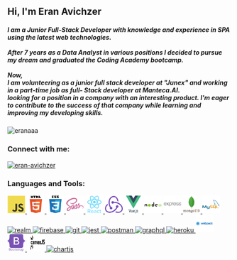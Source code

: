 <h2 align="left">Hi, I'm Eran Avichzer</h2>
<h5 align="left">I am a Junior Full-Stack Developer with knowledge and experience in SPA using the latest web
   technologies.
   <br /> <br />
   After 7 years as a Data Analyst in various positions I decided to pursue my dream and graduated the Coding Academy
   bootcamp.
   <br /> <br />
   Now,
   <br />
   I am volunteering as a junior full stack developer at "Junex" and working in a part-time job as full- Stack developer
   at Manteca.AI.
   <br />
   looking for a position in a company with an interesting product.
   I'm eager to contribute to the success of that company while learning and improving my developing skills.
</h5>
<p align="left"> <img src="https://komarev.com/ghpvc/?username=eranaaa&label=Profile%20views&color=0e75b6&style=flat"
      alt="eranaaa" /> </p>
<h3 align="left">Connect with me:</h3>
<p align="left">
   <a href="https://linkedin.com/in/eran-avichzer" target="_blank"><img align="center"
         src="https://raw.githubusercontent.com/rahuldkjain/github-profile-readme-generator/master/src/images/icons/Social/linked-in-alt.svg"
         alt="eran-avichzer" height="30" width="40" /></a>
</p>
<h3 align="left">Languages and Tools:</h3>
<p align="left">
   <a href="https://developer.mozilla.org/en-US/docs/Web/JavaScript" target="_blank" rel="noreferrer"> <img
         src="https://raw.githubusercontent.com/devicons/devicon/master/icons/javascript/javascript-original.svg"
         alt="javascript" width="40" height="40" />
   </a>
   <a href="https://www.w3.org/html/" target="_blank" rel="noreferrer">
      <img src="https://raw.githubusercontent.com/devicons/devicon/master/icons/html5/html5-original-wordmark.svg"
         alt="html5" width="40" height="40" />
   </a>
   <a href="https://www.w3schools.com/css/" target="_blank" rel="noreferrer"> <img
         src="https://raw.githubusercontent.com/devicons/devicon/master/icons/css3/css3-original-wordmark.svg"
         alt="css3" width="40" height="40" />
   </a>
   <a href="https://sass-lang.com" target="_blank" rel="noreferrer"> <img
         src="https://raw.githubusercontent.com/devicons/devicon/master/icons/sass/sass-original.svg" alt="sass"
         width="40" height="40" />
   </a>
   <a href="https://reactjs.org/" target="_blank" rel="noreferrer"> <img
         src="https://raw.githubusercontent.com/devicons/devicon/master/icons/react/react-original-wordmark.svg"
         alt="react" width="40" height="40" />
   </a>
   <a href="https://redux.js.org" target="_blank" rel="noreferrer">
      <img src="https://raw.githubusercontent.com/devicons/devicon/master/icons/redux/redux-original.svg" alt="redux"
         width="40" height="40" />
   </a>
   <a href="https://vuejs.org/" target="_blank" rel="noreferrer"> <img
         src="https://raw.githubusercontent.com/devicons/devicon/master/icons/vuejs/vuejs-original-wordmark.svg"
         alt="vuejs" width="40" height="40" />
   </a>
   <a href="https://nodejs.org" target="_blank" rel="noreferrer">
      <img src="https://raw.githubusercontent.com/devicons/devicon/master/icons/nodejs/nodejs-original-wordmark.svg"
         alt="nodejs" width="40" height="40" />
   </a>
   <a href="https://expressjs.com" target="_blank" rel="noreferrer"> <img
         src="https://raw.githubusercontent.com/devicons/devicon/master/icons/express/express-original-wordmark.svg"
         alt="express" width="40" height="40" />
   </a>
   <a href="https://www.mongodb.com/" target="_blank" rel="noreferrer"> <img
         src="https://raw.githubusercontent.com/devicons/devicon/master/icons/mongodb/mongodb-original-wordmark.svg"
         alt="mongodb" width="40" height="40" />
   </a>
   <a href="https://www.mysql.com/" target="_blank" rel="noreferrer"> <img
         src="https://raw.githubusercontent.com/devicons/devicon/master/icons/mysql/mysql-original-wordmark.svg"
         alt="mysql" width="40" height="40" />
   </a>
   <a href="https://realm.io/" target="_blank" rel="noreferrer">
      <img
         src="https://raw.githubusercontent.com/bestofjs/bestofjs-webui/8665e8c267a0215f3159df28b33c365198101df5/public/logos/realm.svg"
         alt="realm" width="40" height="40" />
   </a>
   <a href="https://firebase.google.com/" target="_blank" rel="noreferrer"> <img
         src="https://www.vectorlogo.zone/logos/firebase/firebase-icon.svg" alt="firebase" width="40" height="40" />
   </a>
   <a href="https://git-scm.com/" target="_blank" rel="noreferrer"> <img
         src="https://www.vectorlogo.zone/logos/git-scm/git-scm-icon.svg" alt="git" width="40" height="40" />
   </a>
   <a href="https://jestjs.io" target="_blank" rel="noreferrer"> <img
         src="https://www.vectorlogo.zone/logos/jestjsio/jestjsio-icon.svg" alt="jest" width="40" height="40" />
   </a>
   <a href="https://postman.com" target="_blank" rel="noreferrer">
      <img src="https://www.vectorlogo.zone/logos/getpostman/getpostman-icon.svg" alt="postman" width="40"
         height="40" />
   </a>
   <a href="https://graphql.org" target="_blank" rel="noreferrer"> <img
         src="https://www.vectorlogo.zone/logos/graphql/graphql-icon.svg" alt="graphql" width="40" height="40" />
   </a>
   <a href="https://heroku.com" target="_blank" rel="noreferrer"> <img
         src="https://www.vectorlogo.zone/logos/heroku/heroku-icon.svg" alt="heroku" width="40" height="40" />
   </a>
   <a href="https://webpack.js.org" target="_blank" rel="noreferrer"> <img
         src="https://raw.githubusercontent.com/devicons/devicon/d00d0969292a6569d45b06d3f350f463a0107b0d/icons/webpack/webpack-original-wordmark.svg"
         alt="webpack" width="40" height="40" />
   </a>
   <a href="https://getbootstrap.com" target="_blank" rel="noreferrer"> <img
         src="https://raw.githubusercontent.com/devicons/devicon/master/icons/bootstrap/bootstrap-plain-wordmark.svg"
         alt="bootstrap" width="40" height="40" />
   </a>
   <a href="https://canvasjs.com" target="_blank" rel="noreferrer"> <img
         src="https://raw.githubusercontent.com/Hardik0307/Hardik0307/master/assets/canvasjs-charts.svg" alt="canvasjs"
         width="40" height="40" />
   </a>
   <a href="https://www.chartjs.org" target="_blank" rel="noreferrer"> <img
         src="https://www.chartjs.org/media/logo-title.svg" alt="chartjs" width="40" height="40" />
   </a>
</p>
